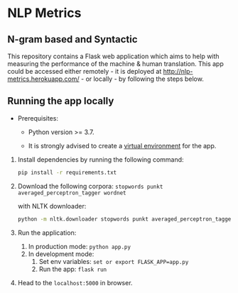 # NLP Metrics

## N-gram based and Syntactic

This repository contains a Flask web application which aims to help with measuring the performance of the machine &
human translation. This app could be accessed either remotely - it is deployed at http://nlp-metrics.herokuapp.com/ - or
locally - by following the steps below.

## Running the app locally

* Prerequisites:

    * Python version >= 3.7.

    * It is strongly advised to create a [virtual environment](https://docs.python.org/3/library/venv.html) for the app.

1. Install dependencies by running the following command:

    ```bash
    pip install -r requirements.txt
    ```
2. Download the following corpora: `stopwords punkt averaged_perceptron_tagger wordnet`

   with NLTK downloader:
    ```bash
    python -m nltk.downloader stopwords punkt averaged_perceptron_tagger wordnet
    ```
3. Run the application:
    1. In production mode: `python app.py`
    2. In development mode:
        1. Set env variables: `set or export FLASK_APP=app.py`
        2. Run the app: `flask run`
4. Head to the `localhost:5000` in browser.
